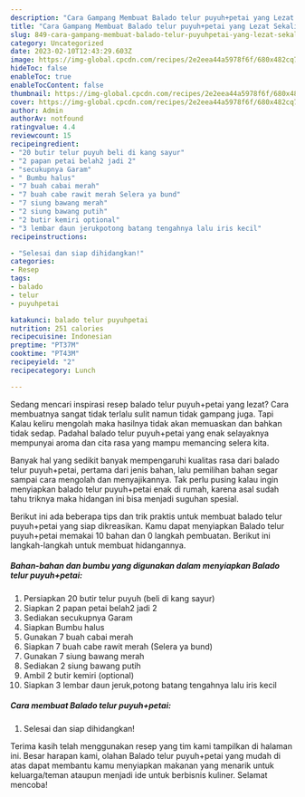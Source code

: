 ```yaml
---
description: "Cara Gampang Membuat Balado telur puyuh+petai yang Lezat Sekali, Buat Buka Puasa}"
title: "Cara Gampang Membuat Balado telur puyuh+petai yang Lezat Sekali, Buat Buka Puasa}"
slug: 849-cara-gampang-membuat-balado-telur-puyuhpetai-yang-lezat-sekali-buat-buka-puasa
category: Uncategorized
date: 2023-02-10T12:43:29.603Z
image: https://img-global.cpcdn.com/recipes/2e2eea44a5978f6f/680x482cq70/balado-telur-puyuhpetai-foto-resep-utama.jpg
hideToc: false
enableToc: true
enableTocContent: false
thumbnail: https://img-global.cpcdn.com/recipes/2e2eea44a5978f6f/680x482cq70/balado-telur-puyuhpetai-foto-resep-utama.jpg
cover: https://img-global.cpcdn.com/recipes/2e2eea44a5978f6f/680x482cq70/balado-telur-puyuhpetai-foto-resep-utama.jpg
author: Admin
authorAv: notfound
ratingvalue: 4.4
reviewcount: 15
recipeingredient:
- "20 butir telur puyuh beli di kang sayur"
- "2 papan petai belah2 jadi 2"
- "secukupnya Garam"
- " Bumbu halus"
- "7 buah cabai merah"
- "7 buah cabe rawit merah Selera ya bund"
- "7 siung bawang merah"
- "2 siung bawang putih"
- "2 butir kemiri optional"
- "3 lembar daun jerukpotong batang tengahnya lalu iris kecil"
recipeinstructions:

- "Selesai dan siap dihidangkan!"
categories:
- Resep
tags:
- balado
- telur
- puyuhpetai

katakunci: balado telur puyuhpetai 
nutrition: 251 calories
recipecuisine: Indonesian
preptime: "PT37M"
cooktime: "PT43M"
recipeyield: "2"
recipecategory: Lunch

---
```



Sedang mencari inspirasi resep balado telur puyuh+petai yang lezat? Cara membuatnya sangat tidak terlalu sulit namun tidak gampang juga. Tapi Kalau keliru mengolah maka hasilnya tidak akan memuaskan dan bahkan tidak sedap. Padahal balado telur puyuh+petai yang enak selayaknya mempunyai aroma dan cita rasa yang mampu memancing selera kita.




Banyak hal yang sedikit banyak mempengaruhi kualitas rasa dari balado telur puyuh+petai, pertama dari jenis bahan, lalu pemilihan bahan segar sampai cara mengolah dan menyajikannya. Tak perlu pusing kalau ingin menyiapkan balado telur puyuh+petai enak di rumah, karena asal sudah tahu triknya maka hidangan ini bisa menjadi suguhan spesial.


Berikut ini ada beberapa tips dan trik praktis untuk membuat balado telur puyuh+petai yang siap dikreasikan. Kamu dapat menyiapkan Balado telur puyuh+petai memakai 10 bahan dan 0 langkah pembuatan. Berikut ini langkah-langkah untuk membuat hidangannya.

<!--inarticleads1-->

##### Bahan-bahan dan bumbu yang digunakan dalam menyiapkan Balado telur puyuh+petai:

1. Persiapkan 20 butir telur puyuh (beli di kang sayur)
1. Siapkan 2 papan petai belah2 jadi 2
1. Sediakan secukupnya Garam
1. Siapkan  Bumbu halus
1. Gunakan 7 buah cabai merah
1. Siapkan 7 buah cabe rawit merah (Selera ya bund)
1. Gunakan 7 siung bawang merah
1. Sediakan 2 siung bawang putih
1. Ambil 2 butir kemiri (optional)
1. Siapkan 3 lembar daun jeruk,potong batang tengahnya lalu iris kecil




<!--inarticleads2-->

##### Cara membuat Balado telur puyuh+petai:


1. Selesai dan siap dihidangkan!



Terima kasih telah menggunakan resep yang tim kami tampilkan di halaman ini. Besar harapan kami, olahan Balado telur puyuh+petai yang mudah di atas dapat membantu kamu menyiapkan makanan yang menarik untuk keluarga/teman ataupun menjadi ide untuk berbisnis kuliner. Selamat mencoba!
